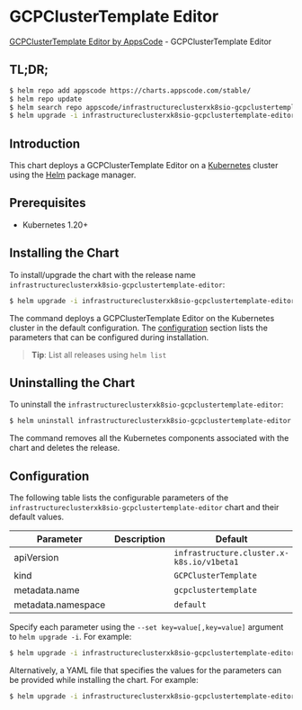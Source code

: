 # GCPClusterTemplate Editor

[GCPClusterTemplate Editor by AppsCode](https://appscode.com) - GCPClusterTemplate Editor

## TL;DR;

```bash
$ helm repo add appscode https://charts.appscode.com/stable/
$ helm repo update
$ helm search repo appscode/infrastructureclusterxk8sio-gcpclustertemplate-editor --version=v0.15.0
$ helm upgrade -i infrastructureclusterxk8sio-gcpclustertemplate-editor appscode/infrastructureclusterxk8sio-gcpclustertemplate-editor -n default --create-namespace --version=v0.15.0
```

## Introduction

This chart deploys a GCPClusterTemplate Editor on a [Kubernetes](http://kubernetes.io) cluster using the [Helm](https://helm.sh) package manager.

## Prerequisites

- Kubernetes 1.20+

## Installing the Chart

To install/upgrade the chart with the release name `infrastructureclusterxk8sio-gcpclustertemplate-editor`:

```bash
$ helm upgrade -i infrastructureclusterxk8sio-gcpclustertemplate-editor appscode/infrastructureclusterxk8sio-gcpclustertemplate-editor -n default --create-namespace --version=v0.15.0
```

The command deploys a GCPClusterTemplate Editor on the Kubernetes cluster in the default configuration. The [configuration](#configuration) section lists the parameters that can be configured during installation.

> **Tip**: List all releases using `helm list`

## Uninstalling the Chart

To uninstall the `infrastructureclusterxk8sio-gcpclustertemplate-editor`:

```bash
$ helm uninstall infrastructureclusterxk8sio-gcpclustertemplate-editor -n default
```

The command removes all the Kubernetes components associated with the chart and deletes the release.

## Configuration

The following table lists the configurable parameters of the `infrastructureclusterxk8sio-gcpclustertemplate-editor` chart and their default values.

|     Parameter      | Description |                       Default                        |
|--------------------|-------------|------------------------------------------------------|
| apiVersion         |             | <code>infrastructure.cluster.x-k8s.io/v1beta1</code> |
| kind               |             | <code>GCPClusterTemplate</code>                      |
| metadata.name      |             | <code>gcpclustertemplate</code>                      |
| metadata.namespace |             | <code>default</code>                                 |


Specify each parameter using the `--set key=value[,key=value]` argument to `helm upgrade -i`. For example:

```bash
$ helm upgrade -i infrastructureclusterxk8sio-gcpclustertemplate-editor appscode/infrastructureclusterxk8sio-gcpclustertemplate-editor -n default --create-namespace --version=v0.15.0 --set apiVersion=infrastructure.cluster.x-k8s.io/v1beta1
```

Alternatively, a YAML file that specifies the values for the parameters can be provided while
installing the chart. For example:

```bash
$ helm upgrade -i infrastructureclusterxk8sio-gcpclustertemplate-editor appscode/infrastructureclusterxk8sio-gcpclustertemplate-editor -n default --create-namespace --version=v0.15.0 --values values.yaml
```
